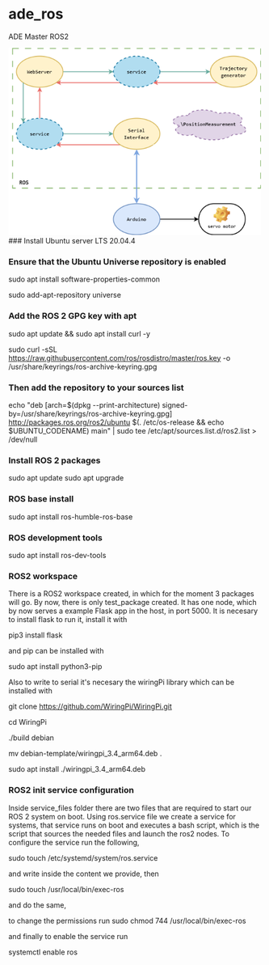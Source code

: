 # ade\_ros
ADE Master ROS2

<img src="/ros_host/ROS.png" width="500">
### Install Ubuntu server LTS 20.04.4

### Ensure that the Ubuntu Universe repository is enabled
sudo apt install software-properties-common

sudo add-apt-repository universe

### Add the ROS 2 GPG key with apt
sudo apt update && sudo apt install curl -y

sudo curl -sSL https://raw.githubusercontent.com/ros/rosdistro/master/ros.key -o /usr/share/keyrings/ros-archive-keyring.gpg

### Then add the repository to your sources list

echo "deb [arch=$(dpkg --print-architecture) signed-by=/usr/share/keyrings/ros-archive-keyring.gpg] http://packages.ros.org/ros2/ubuntu $(. /etc/os-release && echo $UBUNTU_CODENAME) main" | sudo tee /etc/apt/sources.list.d/ros2.list > /dev/null

### Install ROS 2 packages
sudo apt update
sudo apt upgrade

### ROS base install
sudo apt install ros-humble-ros-base

### ROS development tools
sudo apt install ros-dev-tools

### ROS2 workspace

There is a ROS2 workspace created, in which for the moment 3 packages will go. By now, there is only test\_package created. It has one node, which by now serves a example Flask app in the host, in port 5000. It is necesary to install flask to run it, install it with

pip3 install flask

and pip can be installed with

sudo apt install python3-pip

Also to write to serial it's necesary the wiringPi library which can be installed with

git clone https://github.com/WiringPi/WiringPi.git

cd WiringPi

./build debian

mv debian-template/wiringpi_3.4_arm64.deb .

sudo apt install ./wiringpi_3.4_arm64.deb

### ROS2 init service configuration

Inside service_files folder there are two files that are required to start our ROS 2 system on boot. Using ros.service file we create a service for systems, that service runs on boot and executes a bash script, which is the script that sources the needed files and launch the ros2 nodes. To configure the service run the following,

sudo touch /etc/systemd/system/ros.service 

and write inside the content we provide, then

sudo touch /usr/local/bin/exec-ros

and do the same,

to change the permissions run sudo chmod 744 /usr/local/bin/exec-ros

and finally to enable the service run

systemctl enable ros
